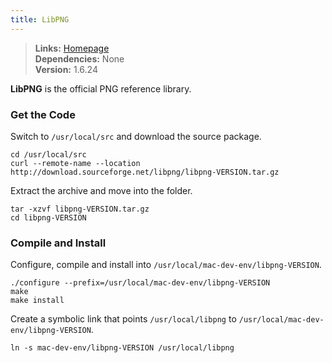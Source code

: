```yaml
---
title: LibPNG
---
```


> **Links:** [Homepage](http://www.libpng.org/pub/png/libpng.html)  
> **Dependencies:** None  
> **Version:** <span id="version">1.6.24</span>

**LibPNG** is the official PNG reference library.


### Get the Code

Switch to `/usr/local/src` and download the source package.

	cd /usr/local/src
	curl --remote-name --location http://download.sourceforge.net/libpng/libpng-VERSION.tar.gz

Extract the archive and move into the folder.

	tar -xzvf libpng-VERSION.tar.gz
	cd libpng-VERSION


### Compile and Install

Configure, compile and install into `/usr/local/mac-dev-env/libpng-VERSION`.

	./configure --prefix=/usr/local/mac-dev-env/libpng-VERSION
	make
	make install

Create a symbolic link that points `/usr/local/libpng` to `/usr/local/mac-dev-env/libpng-VERSION`.

	ln -s mac-dev-env/libpng-VERSION /usr/local/libpng
